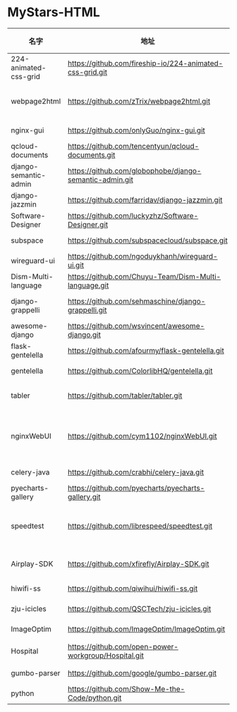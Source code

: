 # MyStars-HTML
|        名字         |                          地址                          |星数 |                                                                    描述                                                                     |语言| 大小 |
|---------------------|--------------------------------------------------------|----:|---------------------------------------------------------------------------------------------------------------------------------------------|----|------|
|224-animated-css-grid|https://github.com/fireship-io/224-animated-css-grid.git|  200|Episode 224 - Build Three CSS Grid Layouts from Scratch                                                                                      |HTML|3 B   |
|webpage2html         |https://github.com/zTrix/webpage2html.git               |  389|save/convert web pages to a standalone editable html file for offline archive/view/edit/play/whatever                                        |HTML|2 KB  |
|nginx-gui            |https://github.com/onlyGuo/nginx-gui.git                | 1362|Nginx GUI Manager                                                                                                                            |HTML|39 KB |
|qcloud-documents     |https://github.com/tencentyun/qcloud-documents.git      | 1847|腾讯云官方文档                                                                                                                               |HTML|522 KB|
|django-semantic-admin|https://github.com/globophobe/django-semantic-admin.git |   54|✨ Django Semantic UI admin theme                                                                                                            |HTML|11 KB |
|django-jazzmin       |https://github.com/farridav/django-jazzmin.git          | 1025|Jazzy theme for Django                                                                                                                       |HTML|20 KB |
|Software-Designer    |https://github.com/luckyzhz/Software-Designer.git       |  300|软考中级教程-软件设计师                                                                                                                      |HTML|110 KB|
|subspace             |https://github.com/subspacecloud/subspace.git           | 2273|A simple WireGuard VPN server GUI                                                                                                            |HTML|11 KB |
|wireguard-ui         |https://github.com/ngoduykhanh/wireguard-ui.git         |  906|Wireguard web interface                                                                                                                      |HTML|6 KB  |
|Dism-Multi-language  |https://github.com/Chuyu-Team/Dism-Multi-language.git   | 5586|Dism++ Multi-language Support & BUG Report                                                                                                   |HTML|8 KB  |
|django-grappelli     |https://github.com/sehmaschine/django-grappelli.git     | 3271|A jazzy skin for the Django Admin-Interface (official repository).                                                                           |HTML|23 KB |
|awesome-django       |https://github.com/wsvincent/awesome-django.git         | 5441|A curated list of awesome things related to Django                                                                                           |HTML|1 KB  |
|flask-gentelella     |https://github.com/afourmy/flask-gentelella.git         |  547|Gentelella template powered by Flask                                                                                                         |HTML|29 KB |
|gentelella           |https://github.com/ColorlibHQ/gentelella.git            |20526|Free Bootstrap 4 Admin Dashboard Template                                                                                                    |HTML|34 KB |
|tabler               |https://github.com/tabler/tabler.git                    |25959|Tabler is free and open-source HTML Dashboard UI Kit built on Bootstrap                                                                      |HTML|75 KB |
|nginxWebUI           |https://github.com/cym1102/nginxWebUI.git               |  851|Nginx Web page configuration tool. Use web pages to quickly configure Nginx. Nginx网页管理工具，使用网页来快速配置与管理nginx单机与集群      |HTML|88 KB |
|celery-java          |https://github.com/crabhi/celery-java.git               |   77|Java implementation of Celery client and worker                                                                                              |HTML|285 B |
|pyecharts-gallery    |https://github.com/pyecharts/pyecharts-gallery.git      |  770|Just use pyecharts to imitate Echarts official example.                                                                                      |HTML|5 KB  |
|speedtest            |https://github.com/librespeed/speedtest.git             | 7876|Self-hosted Speedtest for HTML5 and more. Easy setup, examples, configurable, mobile friendly. Supports PHP, Node, Multiple servers, and more|HTML|6 KB  |
|Airplay-SDK          |https://github.com/xfirefly/Airplay-SDK.git             | 2658|Airplay Receiver SDK supports Airplay Mirroring and AirPlay Casting to a receiver device.                                                    |HTML|347 KB|
|hiwifi-ss            |https://github.com/qiwihui/hiwifi-ss.git                | 1500|极路由+ss配置                                                                                                                                |HTML|17 KB |
|zju-icicles          |https://github.com/QSCTech/zju-icicles.git              |26702|浙江大学课程攻略共享计划                                                                                                                     |HTML|3 MB  |
|ImageOptim           |https://github.com/ImageOptim/ImageOptim.git            | 7730|GUI image optimizer for Mac                                                                                                                  |HTML|6 KB  |
|Hospital             |https://github.com/open-power-workgroup/Hospital.git    | 6623|OpenPower工作组收集汇总的医院开放数据                                                                                                        |HTML|7 KB  |
|gumbo-parser         |https://github.com/google/gumbo-parser.git              | 5020|An HTML5 parsing library in pure C99                                                                                                         |HTML|4 KB  |
|python               |https://github.com/Show-Me-the-Code/python.git          | 3394|Show Me the Code Python version.                                                                                                             |HTML|108 KB|
